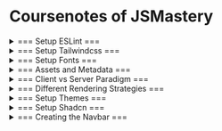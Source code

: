 # Coursenotes of JSMastery

<details>
  <summary>=== Setup ESLint ===</summary>
for better typing / code style
https://standardjs.com/rules

- npm install eslint-config-standard
- add "standard" to .eslintrc.json file

also for the tailwindcss

- npm install eslint-plugin-tailwindcss
- add "plugin:tailwindcss/recommended" to .eslintrc.json file

prettier and eslint can conflict sometimes

- npm install eslint-config-prettier
- npm install prettier

and autopretty the import

- npm install eslint-plugin-import --save-dev
- add the plugin import in .eslintrc.json file

vscode setup

- create vscode settings.json
- and make sure have eslint, prettier, prettier eslint extension
(well, it's more like for the sake of safety in vscode :D)
(well, the eslint file is provided :D)
</details>

<details>
  <summary>=== Setup Tailwindcss ===</summary>
Theming :D

Something interesting to see:
https://tailwindcss.com/docs/adding-custom-styles#using-css-and-layer

</details>

<details>
  <summary>=== Setup Fonts ===</summary>
Well, you know how to use local Fonts
\*Hmmm I still have no idea what's the difference between font.className and font.variable

And also don't forget to specify the font on tailwindcss config and globalcss

</details>

<details>
  <summary>=== Assets and Metadata ===</summary>
Well set up the meta data... :v
</details>

<details>
  <summary>=== Client vs Server Paradigm ===</summary>
When to render client or server component?

- Basically all user interactions will be client component:

  - Clicking buttons
  - Entering information input in fields
  - Triggering events
  - Using react hooks
    Because it relies on user's browser capability

- If it's not user interactions such as:
  - Fetching data from server
  - Displaying static content
  - Performing server-side computations
  Do it as server component
  </details>

<details>
  <summary>=== Different Rendering Strategies ===</summary>
Rendering

- It's a process of generating or recreating the UI from the code

How code gets converted into websites

- Once the compilation is complete, which involves converting from higher-level programming
  language into lower-lever programming language (binary code), our application goes to two
  phases: Build Time and Run Time
  - Build Time
    It's a series of steps where we prepare our app code for production, involving the steps
    of code compilation, bundling, optimization, etc
  - Run Time
  Refers to the time when the compiled app is executing and running, involving the dynamic
  execution of the app's code.
  It's about handling user interaction, responding to events, data processing,
  interacting with external services or APIs
  </details>

<details>
  <summary>=== Setup Themes ===</summary>

- Using npm install next-themes
- Setup context provider to use the themes provider (set up in context/Themes.tsx)
- Useful link: https://github.com/pacocoursey/next-themes?tab=readme-ov-file#api
- If there is a hydration error: just pass <code>suppressHydrationWarning</code> to the html tag in layout.tsx
</details>

<details>
  <summary>=== Setup Shadcn ===</summary>

- Well, you know how
</details>

<details>
  <summary>=== Creating the Navbar ===</summary>

- </details>
